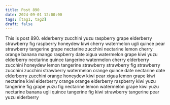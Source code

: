 ```yaml
---
title: Post 890
date: 2024-09-01 12:00:00
tags: [tag1, tag2]
draft: false
---
```

This is post 890.
elderberry
zucchini
yuzu
raspberry
grape
elderberry
strawberry
fig
raspberry
honeydew
kiwi
cherry
watermelon
ugli
quince
pear
strawberry
tangerine
grape
nectarine
zucchini
nectarine
lemon
cherry
orange
banana
mango
raspberry
date
xigua
watermelon
grape
kiwi
yuzu
elderberry
nectarine
quince
tangerine
watermelon
cherry
elderberry
zucchini
honeydew
lemon
tangerine
strawberry
strawberry
fig
strawberry
zucchini
zucchini
strawberry
watermelon
orange
quince
date
nectarine
date
elderberry
zucchini
orange
honeydew
kiwi
pear
xigua
lemon
grape
kiwi
nectarine
kiwi
elderberry
orange
orange
elderberry
raspberry
kiwi
yuzu
tangerine
fig
grape
yuzu
fig
nectarine
lemon
watermelon
grape
kiwi
yuzu
nectarine
banana
ugli
quince
tangerine
fig
kiwi
strawberry
tangerine
pear
yuzu
elderberry
